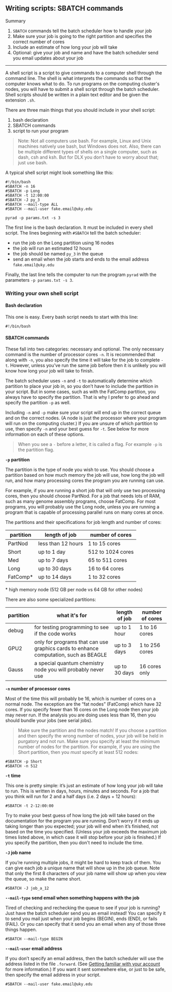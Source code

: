 ## Writing scripts: SBATCH commands

Summary

1. `SBATCH` commands tell the batch scheduler how to handle your job
2. Make sure your job is going to the right partition and specifies the correct number of cores
3. Include an estimate of how long your job will take
4. Optional: give your job and name and have the batch scheduler send you email updates about your job

----

A shell script is a script to give commands to a computer shell through the command line. The shell is what interprets the commands so that the computer knows what to do. To run programs on the computing cluster's nodes, you will have to submit a shell script through the batch scheduler. Shell scripts should be written in a plain text editor and be given the extension `.sh`.

There are three main things that you should include in your shell script:
1. bash declaration
2. SBATCH commands
3. script to run your program

> Note: Not all computers use bash. For example, Linux and Unix machines natively use bash, but Windows does not. Also, there can be multiple different types of shells on a single computer, such as dash, csh and ksh. But for DLX you don’t have to worry about that; just use bash.

A typical shell script might look something like this:
```
#!/bin/bash
#SBATCH -n 16
#SBATCH -p Long
#SBATCH -t 12:00:00
#SBATCH -J py_3
#SBATCH --mail-type ALL
#SBATCH --mail-user fake.email@uky.edu
	
pyrad -p params.txt -s 3
```

The first line is the bash declaration. It must be included in every shell script. The lines beginning with `#SBATCH` tell the batch scheduler:
- run the job on the Long partition using 16 nodes 
- the job will run an estimated 12 hours 
- the job should be named `py_3` in the queue 
- send an email when the job starts and ends to the email address `fake.email@uky.edu` 

Finally, the last line tells the computer to run the program `pyrad` with the parameters `-p params.txt -s 3`.

### Writing your own shell script

#### Bash declaration

This one is easy. Every bash script needs to start with this line:
```
#!/bin/bash
```

#### SBATCH commands

These fall into two categories: necessary and optional. The only necessary command is the number of processor cores `-n`. It is recommended that along with `-n`, you also specify the time it will take for the job to complete `-t`. However, unless you’ve run the same job before then it is unlikely you will know how long your job will take to finish. 

The batch scheduler uses `-n` and `-t` to automatically determine which partition to place your job in, so you don’t have to include the partition in your script. But in some cases, such as with the FatComp partition, you always have to specify the partition. That is why I prefer to go ahead and specify the partition `-p` as well. 

Including `-n` and `-p` make sure your script will end up in the correct queue and on the correct nodes. (A node is just the processor where your program will run on the computing cluster.) If you are unsure of which partition to use, then specify `-n` and your best guess for `-t`. See below for more information on each of these options.

> When you see a `-` before a letter, it is called a flag. For example `-p` is the partition flag.

**`-p` partition**

The partition is the type of node you wish to use. You should choose a partition based on how much memory the job will use, how long the job will run, and how many processing cores the program you are running can use. 

For example, if you are running a short job that will only use two processing cores, then you should choose PartNod. For a job that needs lots of RAM, such as many genome assembly programs, choose FatComp. For most programs, you will probably use the Long node, unless you are running a program that is capable of processing parallel runs on many cores at once.

The partitions and their specifications for job length and number of cores:

| partition | length of job | number of cores |
| ----- | ----- | ----- |
| PartNod | less than 12 hours | 1 to 15 cores |
| Short | up to 1 day | 512 to 1024 cores | 
| Med | up to 7 days | 65 to 511 cores|
| Long | up to 30 days | 16 to 64 cores |
| FatComp\* | up to 14 days | 1 to 32 cores |

\* high memory node (512 GB per node vs 64 GB for other nodes)

There are also some specialized partitions:

| partition | what it's for | length of job | number of cores |
| ----- | ----- | ----- | ----- |
| debug | for testing programming to see if the code works | up to 1 hour | 1 to 16 cores |
| GPU2 | only for programs that can use graphics cards to enhance computation, such as BEAGLE | up to 3 days | 1 to 256 cores |
| Gauss | a special quantum chemistry node you will probably never use | up to 30 days | 16 cores only |

**`-n` number of processor cores**

Most of the time this will probably be 16, which is number of cores on a normal node. The exception are the “fat nodes” (FatComp) which have 32 cores. If you specify fewer than 16 cores on the Long node then your job may never run. If the analysis you are doing uses less than 16, then you should bundle your jobs (see serial jobs).

> Make sure the partition and the nodes match! If you choose a partition and then specify the wrong number of nodes, your job will be held in purgatory and not run. Make sure you specify at least the minimum number of nodes for the partition. For example, if you are using the Short partition, then you *must* specify at least 512 nodes:
```
#SBATCH -p Short
#SBATCH -n 512
```

**`-t` time**

This one is pretty simple: it’s just an estimate of how long your job will take to run. This is written in days, hours, minutes and seconds. For a job that you think will run for 2 and a half days (i.e. 2 days + 12 hours):
```
#SBATCH -t 2-12:00:00
```

Try to make your best guess of how long the job will take based on the documentation for the program you are running. Don’t worry if it ends up taking longer than you expected; your job will end when it’s finished, not based on the time you specified. (Unless your job exceeds the maximum job times listed above, in which case it will stop before your job is finished.) If you specify the partition, then you don't need to include the time.
  
**`-J` job name**

If you’re running multiple jobs, it might be hard to keep track of them. You can give each job a unique name that will show up in the job queue. Note that only the first 8 characters of your job name will show up when you view the queue, so make the name short.
```
#SBATCH -J job_a_12
```

**`--mail-type` send email when something happens with the job**

Tired of checking and rechecking the queue to see if your job is running? Just have the batch scheduler send you an email instead! You can specify it to send you mail just when your job begins (BEGIN), ends (END), or fails (FAIL). Or you can specify that it send you an email when any of those three things happen.
```
#SBATCH --mail-type BEGIN
```

**`--mail-user` email address**

If you don’t specify an email address, then the batch scheduler will use the address listed in the file `.forward`. (See [Getting familiar with your account](../jobs/jobs1) for more information.) If you want it sent somewhere else, or just to be safe, then specify the email address in your script.
```
#SBATCH --mail-user fake.email@uky.edu
```
